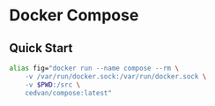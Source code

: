 # Docker Compose

## Quick Start

```bash
alias fig="docker run --name compose --rm \
    -v /var/run/docker.sock:/var/run/docker.sock \
    -v $PWD:/src \
    cedvan/compose:latest"
```